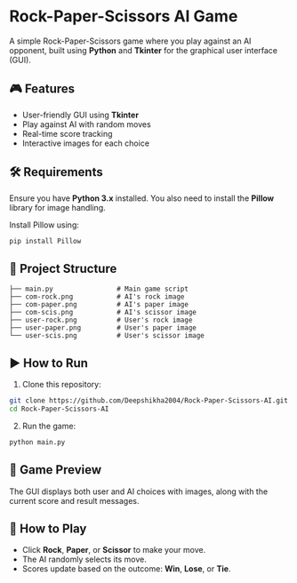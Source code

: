 # Rock-Paper-Scissors AI Game

A simple Rock-Paper-Scissors game where you play against an AI opponent, built using **Python** and **Tkinter** for the graphical user interface (GUI).

## 🎮 Features

- User-friendly GUI using **Tkinter**
- Play against AI with random moves
- Real-time score tracking
- Interactive images for each choice

## 🛠️ Requirements

Ensure you have **Python 3.x** installed. You also need to install the **Pillow** library for image handling.

Install Pillow using:

```bash
pip install Pillow
```

## 📂 Project Structure

```
├── main.py                # Main game script
├── com-rock.png           # AI's rock image
├── com-paper.png          # AI's paper image
├── com-scis.png           # AI's scissor image
├── user-rock.png          # User's rock image
├── user-paper.png         # User's paper image
└── user-scis.png          # User's scissor image
```

## ▶️ How to Run

1. Clone this repository:

```bash
git clone https://github.com/Deepshikha2004/Rock-Paper-Scissors-AI.git
cd Rock-Paper-Scissors-AI
```

2. Run the game:

```bash
python main.py
```

## 📸 Game Preview

The GUI displays both user and AI choices with images, along with the current score and result messages.

## 📌 How to Play

- Click **Rock**, **Paper**, or **Scissor** to make your move.
- The AI randomly selects its move.
- Scores update based on the outcome: **Win**, **Lose**, or **Tie**.

